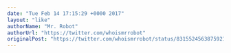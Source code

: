 ```yaml
---
date: "Tue Feb 14 17:15:29 +0000 2017"
layout: "like"
authorName: "Mr. Robot"
authorUrl: "https://twitter.com/whoismrrobot"
originalPost: "https://twitter.com/whoismrrobot/status/831552456387592193"
---
```


